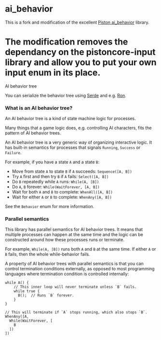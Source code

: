 ai_behavior
===========
This is a fork and modification of the excellent [Piston ai_behavior](https://github.com/PistonDevelopers/ai_behavior) library.

The modification removes the dependancy on the pistoncore-input library and allow you to put your own input enum in its place.
===========
AI behavior tree

You can serialize the
behavior tree using [Serde](https://crates.io/crates/serde) and
e.g. [Ron](https://crates.io/crates/ron).

### What is an AI behavior tree?

An AI behavior tree is a kind of state machine logic for processes.

Many things that a game logic does, e.g. controlling AI characters,
fits the pattern of AI behavior trees.

An AI behavior tree is a very generic way of organizing interactive logic.
It has built-in semantics for processes that signals `Running`, `Success` or
`Failure`.

For example, if you have a state `A` and a state `B`:

- Move from state `A` to state `B` if `A` succeeds: `Sequence([A, B])`
- Try `A` first and then try `B` if `A` fails: `Select([A, B])`
- Do `B` repeatedly while `A` runs: `While(A, [B])`
- Do `A`, `B` forever: `While(WaitForever, [A, B])`
- Wait for both `A` and `B` to complete: `WhenAll([A, B])`
- Wait for either `A` or `B` to complete: `WhenAny([A, B])`

See the `Behavior` enum for more information.

### Parallel semantics

This library has parallel semantics for AI behavior trees.
It means that multiple processes can happen at the same time
and the logic can be constructed around how these processes runs or terminate.

For example, `While(A, [B])` runs both `A` and `B` at the same time.
If either `A` or `B` fails, then the whole while-behavior fails.

A property of AI behavior trees with parallel semantics is that you can
control termination conditions externally, as opposed to most
programming languages where termination condition is controlled internally:

```text
while A() {
    // This inner loop will never terminate unless `B` fails.
    while true {
      B();  // Runs `B` forever.
    }
}
```

```text
// This will terminate if `A` stops running, which also stops `B`.
WhenAny([A,
  While(WaitForever, [
    B
  ])
])
```
